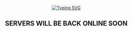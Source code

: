 ## <!-- Typing SVG -->
<p align="center">
    <a href="https://git.io/J0hKr">
        <img
        src="https://readme-typing-svg.herokuapp.com?font=Times+New+Roman&color=F70303&size=30&lines=Pikachu+Bot+is+in+Maintanence;It+Will+Come+back+Soon"
            alt="Typing SVG"
        />
    </a>
</p>

<div align="center">
    
## SERVERS WILL BE BACK ONLINE SOON
